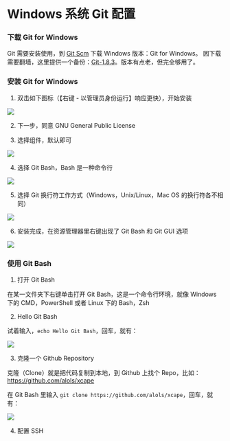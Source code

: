 ﻿Windows 系统 Git 配置
=====================

### 下载 Git for Windows

Git 需要安装使用，到 [Git Scm][git-scm] 下载 Windows 版本：Git for Windows。
因下载需要翻墙，这里提供一个备份：[Git-1.8.3][git-archive]。版本有点老，但完全够用了。




### 安装 Git for Windows

1. 双击如下图标（【右键 - 以管理员身份运行】响应更快），开始安装

![][git-for-windows]

2. 下一步，同意 GNU General Public License

3. 选择组件，默认即可

![][git-setup-a]

4. 选择 Git Bash，Bash 是一种命令行

![][git-setup-b]

5. 选择 Git 换行符工作方式（Windows，Unix/Linux，Mac OS 的换行符各不相同）

![][git-setup-c]

6. 安装完成，在资源管理器里右键出现了 Git Bash 和 Git GUI 选项

![][git-bash-gui]



### 使用 Git Bash

1. 打开 Git Bash

在某一文件夹下右键单击打开 Git Bash，这是一个命令行环境，就像 Windows 下的 CMD，PowerShell 或者 Linux 下的 Bash，Zsh

2. Hello Git Bash

试着输入，`echo Hello Git Bash`，回车，就有：

![][git-hello]

3. 克隆一个 Github Repository

克隆（Clone）就是把代码复制到本地，到 Github 上找个 Repo，比如：https://github.com/alols/xcape

在 Git Bash 里输入 `git clone https://github.com/alols/xcape`，回车，就有：

![][git-clone-https]


4. 配置 SSH







[git-scm]: http://www.git-scm.com/downloads
[git-archive]: http://whudoc.qiniudn.com/github-guide/Git-1.8.3-preview20130601.exe
[git-for-windows]: http://whudoc.qiniudn.com/github-guide/img/git-for-windows.png

[git-setup-a]: http://whudoc.qiniudn.com/github-guide/img/git-setup-components.png
[git-setup-b]: http://whudoc.qiniudn.com/github-guide/img/git-setup-gitbash.png
[git-setup-c]: http://whudoc.qiniudn.com/github-guide/img/git-setup-lineendings.png

[git-bash-gui]: http://whudoc.qiniudn.com/github-guide/img/gitbash-gitgui.png
[git-hello]: http://whudoc.qiniudn.com/github-guide/img/git-hello.png
[git-clone-https]: http://whudoc.qiniudn.com/github-guide/img/git-clone-https.png